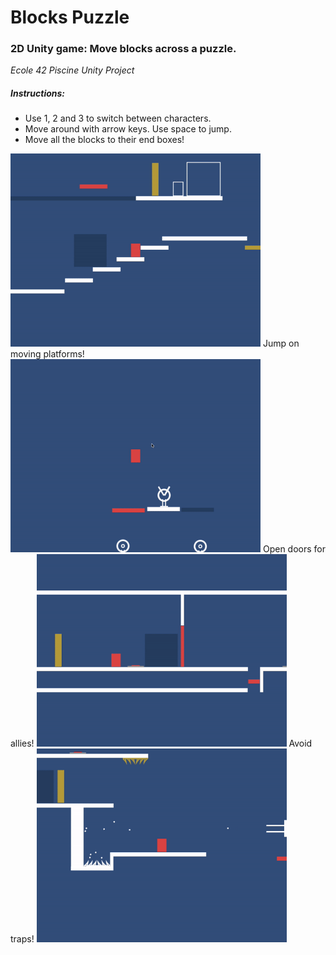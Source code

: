 # Blocks Puzzle

### 2D Unity game: Move blocks across a puzzle.
*Ecole 42 Piscine Unity Project*

##### Instructions: 

- Use 1, 2 and 3 to switch between characters. 
- Move around with arrow keys. Use space to jump.
- Move all the blocks to their end boxes!

<img src="https://github.com/JanWalsh91/blocks_puzzle/blob/master/media/GIF%202.gif" alt="drawing" width="400"/>
Jump on moving platforms!
<img src="https://github.com/JanWalsh91/blocks_puzzle/blob/master/media/GIF%201.gif" alt="drawing" width="400"/>
Open doors for allies!
<img src="https://github.com/JanWalsh91/blocks_puzzle/blob/master/media/GIF%203.gif" alt="drawing" width="400"/>
Avoid traps!
<img src="https://github.com/JanWalsh91/blocks_puzzle/blob/master/media/GIF%204.gif" alt="drawing" width="400"/>
